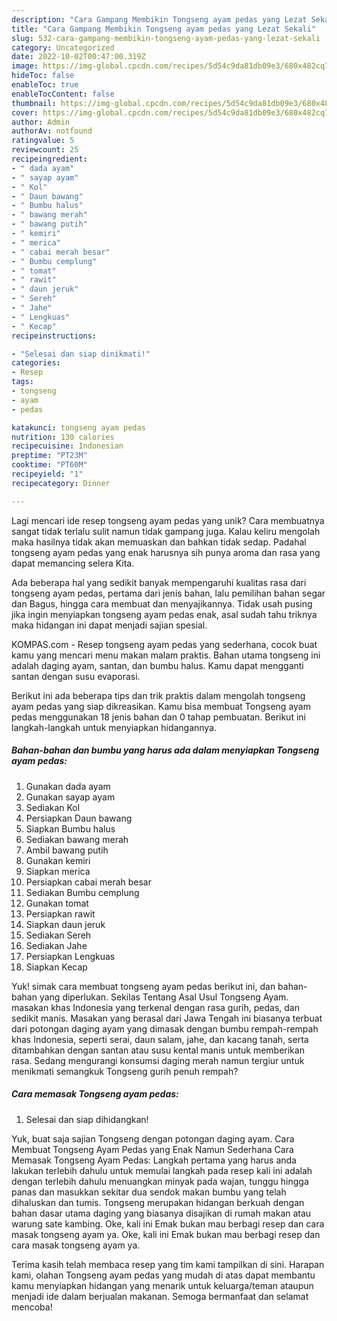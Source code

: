 ```yaml
---
description: "Cara Gampang Membikin Tongseng ayam pedas yang Lezat Sekali"
title: "Cara Gampang Membikin Tongseng ayam pedas yang Lezat Sekali"
slug: 532-cara-gampang-membikin-tongseng-ayam-pedas-yang-lezat-sekali
category: Uncategorized
date: 2022-10-02T00:47:00.319Z
image: https://img-global.cpcdn.com/recipes/5d54c9da81db09e3/680x482cq70/tongseng-ayam-pedas-foto-resep-utama.jpg
hideToc: false
enableToc: true
enableTocContent: false
thumbnail: https://img-global.cpcdn.com/recipes/5d54c9da81db09e3/680x482cq70/tongseng-ayam-pedas-foto-resep-utama.jpg
cover: https://img-global.cpcdn.com/recipes/5d54c9da81db09e3/680x482cq70/tongseng-ayam-pedas-foto-resep-utama.jpg
author: Admin
authorAv: notfound
ratingvalue: 5
reviewcount: 25
recipeingredient:
- " dada ayam"
- " sayap ayam"
- " Kol"
- " Daun bawang"
- " Bumbu halus"
- " bawang merah"
- " bawang putih"
- " kemiri"
- " merica"
- " cabai merah besar"
- " Bumbu cemplung"
- " tomat"
- " rawit"
- " daun jeruk"
- " Sereh"
- " Jahe"
- " Lengkuas"
- " Kecap"
recipeinstructions:

- "Selesai dan siap dinikmati!"
categories:
- Resep
tags:
- tongseng
- ayam
- pedas

katakunci: tongseng ayam pedas 
nutrition: 130 calories
recipecuisine: Indonesian
preptime: "PT23M"
cooktime: "PT60M"
recipeyield: "1"
recipecategory: Dinner

---
```





Lagi mencari ide resep tongseng ayam pedas yang unik? Cara membuatnya sangat tidak terlalu sulit namun tidak gampang juga. Kalau keliru mengolah maka hasilnya tidak akan memuaskan dan bahkan tidak sedap. Padahal tongseng ayam pedas yang enak harusnya sih punya aroma dan rasa yang dapat memancing selera Kita.





Ada beberapa hal yang sedikit banyak mempengaruhi kualitas rasa dari tongseng ayam pedas, pertama dari jenis bahan, lalu pemilihan bahan segar dan Bagus, hingga cara membuat dan menyajikannya. Tidak usah pusing jika ingin menyiapkan tongseng ayam pedas enak,      asal sudah tahu triknya maka hidangan ini dapat menjadi sajian spesial.














KOMPAS.com - Resep tongseng ayam pedas yang sederhana, cocok buat kamu yang mencari menu makan malam praktis. Bahan utama tongseng ini adalah daging ayam, santan, dan bumbu halus. Kamu dapat mengganti santan dengan susu evaporasi.






Berikut ini ada beberapa tips dan trik praktis dalam mengolah tongseng ayam pedas yang siap dikreasikan. Kamu bisa membuat Tongseng ayam pedas menggunakan 18 jenis bahan dan 0 tahap pembuatan. Berikut ini langkah-langkah untuk menyiapkan hidangannya.

<!--inarticleads1-->

##### Bahan-bahan dan bumbu yang harus ada dalam menyiapkan Tongseng ayam pedas:

1. Gunakan  dada ayam
1. Gunakan  sayap ayam
1. Sediakan  Kol
1. Persiapkan  Daun bawang
1. Siapkan  Bumbu halus
1. Sediakan  bawang merah
1. Ambil  bawang putih
1. Gunakan  kemiri
1. Siapkan  merica
1. Persiapkan  cabai merah besar
1. Sediakan  Bumbu cemplung
1. Gunakan  tomat
1. Persiapkan  rawit
1. Siapkan  daun jeruk
1. Sediakan  Sereh
1. Sediakan  Jahe
1. Persiapkan  Lengkuas
1. Siapkan  Kecap


Yuk! simak cara membuat tongseng ayam pedas berikut ini, dan bahan-bahan yang diperlukan. Sekilas Tentang Asal Usul Tongseng Ayam. masakan khas Indonesia yang terkenal dengan rasa gurih, pedas, dan sedikit manis. Masakan yang berasal dari Jawa Tengah ini biasanya terbuat dari potongan daging ayam yang dimasak dengan bumbu rempah-rempah khas Indonesia, seperti serai, daun salam, jahe, dan kacang tanah, serta ditambahkan dengan santan atau susu kental manis untuk memberikan rasa. Sedang mengurangi konsumsi daging merah namun tergiur untuk menikmati semangkuk Tongseng gurih penuh rempah? 

<!--inarticleads2-->

##### Cara memasak Tongseng ayam pedas:


1. Selesai dan siap dihidangkan!

Yuk, buat saja sajian Tongseng dengan potongan daging ayam. Cara Membuat Tongseng Ayam Pedas yang Enak Namun Sederhana Cara Memasak Tongseng Ayam Pedas: Langkah pertama yang harus anda lakukan terlebih dahulu untuk memulai langkah pada resep kali ini adalah dengan terlebih dahulu menuangkan minyak pada wajan, tunggu hingga panas dan masukkan sekitar dua sendok makan bumbu yang telah dihaluskan dan tumis. Tongseng merupakan hidangan berkuah dengan bahan dasar utama daging yang biasanya disajikan di rumah makan atau warung sate kambing. Oke, kali ini Emak bukan mau berbagi resep dan cara masak tongseng ayam ya. Oke, kali ini Emak bukan mau berbagi resep dan cara masak tongseng ayam ya. 

Terima kasih telah membaca resep yang tim kami tampilkan di sini. Harapan kami, olahan Tongseng ayam pedas yang mudah di atas dapat membantu kamu menyiapkan hidangan yang menarik untuk keluarga/teman ataupun menjadi ide dalam berjualan makanan. Semoga bermanfaat dan selamat mencoba!
